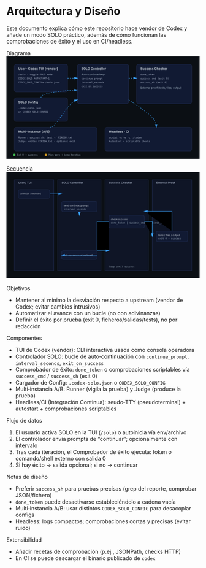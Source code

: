 Arquitectura y Diseño
=====================

Este documento explica cómo este repositorio hace vendor de Codex y añade un modo SOLO práctico, además de cómo funcionan las comprobaciones de éxito y el uso en CI/headless.

Diagrama
![Arquitectura](../../assets/architecture.svg)

Secuencia
![Secuencia](../../assets/architecture-seq.svg)

Objetivos
- Mantener al mínimo la desviación respecto a upstream (vendor de Codex; evitar cambios intrusivos)
- Automatizar el avance con un bucle (no con adivinanzas)
- Definir el éxito por prueba (exit 0, ficheros/salidas/tests), no por redacción

Componentes
- TUI de Codex (vendor): CLI interactiva usada como consola operadora
- Controlador SOLO: bucle de auto‑continuación con `continue_prompt`, `interval_seconds`, `exit_on_success`
- Comprobador de éxito: `done_token` o comprobaciones scriptables vía `success_cmd` / `success_sh` (exit 0)
- Cargador de Config: `.codex-solo.json` o `CODEX_SOLO_CONFIG`
- Multi‑instancia A/B: Runner (vigila la prueba) y Judge (produce la prueba)
- Headless/CI (Integración Continua): seudo‑TTY (pseudoterminal) + autostart + comprobaciones scriptables

Flujo de datos
1) El usuario activa SOLO en la TUI (`/solo`) o autoinicia vía env/archivo
2) El controlador envía prompts de “continuar”; opcionalmente con intervalo
3) Tras cada iteración, el Comprobador de éxito ejecuta: token o comando/shell externo con salida 0
4) Si hay éxito → salida opcional; si no → continuar

Notas de diseño
- Preferir `success_sh` para pruebas precisas (grep del reporte, comprobar JSON/fichero)
- `done_token` puede desactivarse estableciéndolo a cadena vacía
- Multi‑instancia A/B: usar distintos `CODEX_SOLO_CONFIG` para desacoplar configs
- Headless: logs compactos; comprobaciones cortas y precisas (evitar ruido)

Extensibilidad
- Añadir recetas de comprobación (p.ej., JSONPath, checks HTTP)
- En CI se puede descargar el binario publicado de `codex`
